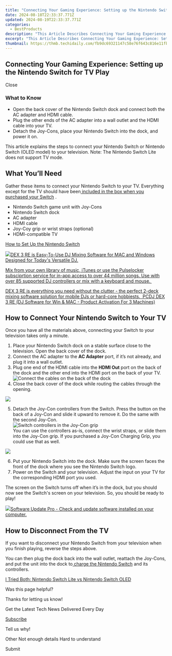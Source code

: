 ```yaml
---
title: "Connecting Your Gaming Experience: Setting up the Nintendo Switch for TV Play"
date: 2024-08-18T22:33:37.771Z
updated: 2024-08-19T22:33:37.771Z
categories:
  - BestProducts
description: "This Article Describes Connecting Your Gaming Experience: Setting up the Nintendo Switch for TV Play"
excerpt: "This Article Describes Connecting Your Gaming Experience: Setting up the Nintendo Switch for TV Play"
thumbnail: https://thmb.techidaily.com/fb9dc69321147c58e76f643c816e11fbbc732b6fd56c746767b53b83551e6f78.jpg
---
```


## Connecting Your Gaming Experience: Setting up the Nintendo Switch for TV Play

Close 

###  What to Know

* Open the back cover of the Nintendo Switch dock and connect both the AC adapter and HDMI cable.
* Plug the other ends of the AC adapter into a wall outlet and the HDMI cable into your TV.
* Detach the Joy-Cons, place your Nintendo Switch into the dock, and power it on.

 This article explains the steps to connect your Nintendo Switch or Nintendo Switch (OLED model) to your television. Note: The Nintendo Switch Lite does not support TV mode.

## What You’ll Need 

 Gather these items to connect your Nintendo Switch to your TV. Everything except for the TV should have been[ included in the box when you purchased your Switch](https://www.lifewire.com/what-comes-with-the-nintendo-switch-5113752) .

* Nintendo Switch game unit with Joy-Cons
* Nintendo Switch dock
* AC adapter
* HDMI cable
* Joy-Coy grip or wrist straps (optional)
* HDMI-compatible TV

[ How to Set Up the Nintendo Switch ](https://www.lifewire.com/set-up-nintendo-switch-5113595) 

<!-- affiliate ads begin -->
<a href="https://shop.pcdj.com/order/checkout.php?PRODS=4698827&QTY=1&AFFILIATE=108875&CART=1"> <img src="https://secure.avangate.com/images/merchant/47f4b6321e9fd8e8f7326a6adc1a7c1e/products/dex3REpage-newmainscreenshot.png" border="0">DEX 3 RE is Easy-To-Use DJ Mixing Software for MAC and Windows Designed for Today's Versatile DJ. 

 Mix from your own library of music, iTunes or use the Pulselocker subsciprtion service for in-app access to over 44 million songs. Use with over 85 supported DJ controllers or mix with a keyboard and mouse.  

 DEX 3 RE is everything you need without the clutter - the perfect 2-deck mixing software solution for mobile DJs or hard-core hobbiests.  
 PCDJ DEX 3 RE (DJ Software for Win & MAC - Product Activation For 3 Machines)</a>
<!-- affiliate ads end -->
##  How to Connect Your Nintendo Switch to Your TV 

 Once you have all the materials above, connecting your Switch to your television takes only a minute.

1. Place your Nintendo Switch dock on a stable surface close to the television. Open the back cover of the dock.
2. Connect the AC adapter to the **AC Adapter** port, if it’s not already, and plug it into a wall outlet.
3. Plug one end of the HDMI cable into the **HDMI Out** port on the back of the dock and the other end into the HDMI port on the back of your TV.  
![Connect the cables on the back of the dock](https://www.lifewire.com/thmb/6zlpwFS2QlZr--UkYKB3dQtKQn0=/1500x0/filters:no_upscale():max_bytes(150000):strip_icc():format(webp)/Nintendo-Switch-Dock-Back-5114442-db199c82c50747e3a27ca7f5395db203.jpg)
4. Close the back cover of the dock while routing the cables through the opening.
<!-- affiliate ads begin -->
<a href="https://secure.2checkout.com/order/checkout.php?PRODS=4940312&QTY=1&AFFILIATE=108875&CART=1"><img src="https://secure.avangate.com/images/merchant/333ac5d90817d69113471fbb6e531bee/sps-partnership-728x90eng.png" border="0"></a>
<!-- affiliate ads end -->
5. Detach the Joy-Con controllers from the Switch. Press the button on the back of a Joy-Con and slide it upward to remove it. Do the same with the second Joy-Con.  
![Switch controllers in the Joy-Con grip](https://www.lifewire.com/thmb/LAc26s1L-UDhMsps1ktH-WvHg5Y=/1500x0/filters:no_upscale():max_bytes(150000):strip_icc():format(webp)/Nintendo-Switch-Joy-Con-Grip-5114442-e25b95019e2c49a5b67bd62bfb10981e.jpg)  
 You can use the controllers as-is, connect the wrist straps, or slide them into the Joy-Con grip. If you purchased a Joy-Con Charging Grip, you could use that as well.
<!-- affiliate ads begin -->
<a href="https://shop.incomedia.eu/order/checkout.php?PRODS=39655089&QTY=1&AFFILIATE=108875&CART=1"><img src="https://incomedia.eu/files/images/affiliates/wa/01_WA_728x90.jpg" border="0"></a>
<!-- affiliate ads end -->
6. Put your Nintendo Switch into the dock. Make sure the screen faces the front of the dock where you see the Nintendo Switch logo.
7. Power on the Switch and your television. Adjust the input on your TV for the corresponding HDMI port you used.

 The screen on the Switch turns off when it’s in the dock, but you should now see the Switch's screen on your television. So, you should be ready to play!

<!-- affiliate ads begin -->
<a href="https://order.glarysoft.com/order/checkout.php?PRODS=4691139&QTY=1&AFFILIATE=108875&CART=1"><img src="https://secure.avangate.com/images/merchant/6734fa703f6633ab896eecbdfad8953a/products/SU-200-1.png" border="0">Software Update Pro - Check and update software installed on your computer. </a>
<!-- affiliate ads end -->
##  How to Disconnect From the TV 

 If you want to disconnect your Nintendo Switch from your television when you finish playing, reverse the steps above.

 You can then plug the dock back into the wall outlet, reattach the Joy-Cons, and put the unit into the dock to[ charge the Nintendo Switch](https://www.lifewire.com/charge-nintendo-switch-4136834) and its controllers.

[  I Tried Both: Nintendo Switch Lite vs Nintendo Switch OLED ](https://www.lifewire.com/nintendo-switch-oled-vs-lite-8641194) 

Was this page helpful?

Thanks for letting us know!

 Get the Latest Tech News Delivered Every Day

[ Subscribe ](https://www.lifewire.com/#) 

Tell us why!

 Other  Not enough details  Hard to understand 

 Submit 

<ins class="adsbygoogle"
     style="display:block"
     data-ad-format="autorelaxed"
     data-ad-client="ca-pub-7571918770474297"
     data-ad-slot="1223367746"></ins>



<ins class="adsbygoogle"
     style="display:block"
     data-ad-client="ca-pub-7571918770474297"
     data-ad-slot="8358498916"
     data-ad-format="auto"
     data-full-width-responsive="true"></ins>


